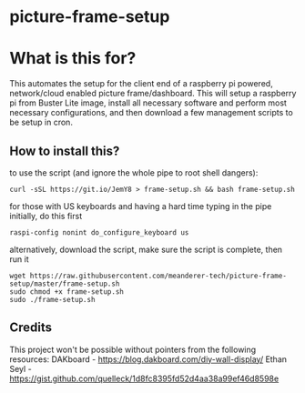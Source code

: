 # picture-frame-setup

What is this for?
=================
This automates the setup for the client end of a raspberry pi powered, network/cloud enabled picture frame/dashboard. This will setup a raspberry pi from Buster Lite image, install all necessary software and perform most necessary configurations, and then download a few management scripts to be setup in cron. 

How to install this?
--------------------
to use the script (and ignore the whole pipe to root shell dangers):
```
curl -sSL https://git.io/JemY8 > frame-setup.sh && bash frame-setup.sh 
```
for those with US keyboards and having a hard time typing in the pipe initially, do this first
```
raspi-config nonint do_configure_keyboard us
```

alternatively, download the script, make sure the script is complete, then run it
```
wget https://raw.githubusercontent.com/meanderer-tech/picture-frame-setup/master/frame-setup.sh
sudo chmod +x frame-setup.sh
sudo ./frame-setup.sh
```
Credits
-------
This project won't be possible without pointers from the following resources:
DAKboard - https://blog.dakboard.com/diy-wall-display/
Ethan Seyl - https://gist.github.com/quelleck/1d8fc8395fd52d4aa38a99ef46d8598e


